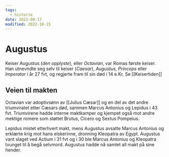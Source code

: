 ```yaml
---
tags:
  - historie
date: 2022-09-17
modified: 2022-10-15
---
```

# Augustus
Keiser Augustus (*den opplyste*), eller *Octavian*, var Romas første keiser. Han utnevndte seg selv til keiser (*Caesar*), *Augustus*, *Princeps* eller *Imperator* i år 27 fvt, og regjerte fram til sin død i 14 e.Kr. Se [[Keisertiden]]

## Veien til makten
Octavian var adoptivsønn av [[Julius Cæsar]] og en del av det andre triumviratet etter Cæsars død, sammen Marcus Antonius og Lepidus i 43 fvt. Triumvirene hadde interne maktkamper og kjempet også mot andre mektige romere som støttet Brutus, Cicero og Sextus Pompeius. 

Lepidus mistet etterhvert makt, mens Augustus avsatte Marcus Antonius og erklærte krig mot hans elskerinne, dronning Kleopatra av Egypt. Augustus vant slaget ved Actium i 31 fvt og i 30 ble Marcus Antonius og Kleopatra tvunget til å begå selvmord.
Augustus hadde nå samlet all makt på sine hender.
